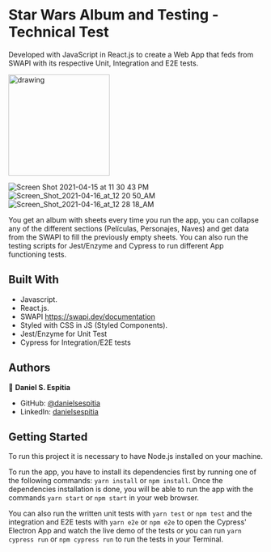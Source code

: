 # Star Wars Album and Testing - Technical Test

Developed with JavaScript in React.js to create a Web App that feds from SWAPI with its respective Unit, Integration and E2E tests.

<img src="https://user-images.githubusercontent.com/63252057/114977033-9afe6b00-9e4c-11eb-86da-ed9b3cec6ca8.png" alt="drawing" width="200"/>

![Screen Shot 2021-04-15 at 11 30 43 PM](https://user-images.githubusercontent.com/63252057/114977033-9afe6b00-9e4c-11eb-86da-ed9b3cec6ca8.png)
![Screen_Shot_2021-04-16_at_12 20 50_AM](https://user-images.githubusercontent.com/63252057/114977698-b6b64100-9e4d-11eb-837a-d5ab73f24f52.png)
![Screen_Shot_2021-04-16_at_12 28 18_AM](https://user-images.githubusercontent.com/63252057/114977700-b7e76e00-9e4d-11eb-99ba-0887714ce5d1.png)


You get an album with sheets every time you run the app, you can collapse any of the different sections (Películas, Personajes, Naves) and get data from the SWAPI to fill the previously empty sheets. You can also run the testing scripts for Jest/Enzyme and Cypress to run different App functioning tests.

## Built With
- Javascript.
- React.js.
- SWAPI https://swapi.dev/documentation
- Styled with CSS in JS (Styled Components).
- Jest/Enzyme for Unit Test
- Cypress for Integration/E2E tests

## Authors

👤 **Daniel S. Espitia**

-   GitHub: [@danielsespitia](https://github.com/danielsespitia)
-   LinkedIn: [danielsespitia](https://linkedin.com/in/danielsespitia)

## Getting Started 
To run this project it is necessary to have Node.js installed on your machine.

To run the app, you have to install its dependencies first by running one of the following commands: `yarn install` or `npm install`. Once the dependencies installation is done, you will be able to run the app with the commands `yarn start` or `npm start` in your web browser.

You can also run the written unit tests with `yarn test` or `npm test` and the integration and E2E tests with `yarn e2e` or `npm e2e` to open the Cypress' Electron App and watch the live demo of the tests or you can run `yarn cypress run` or `npm cypress run` to run the tests in your Terminal.
